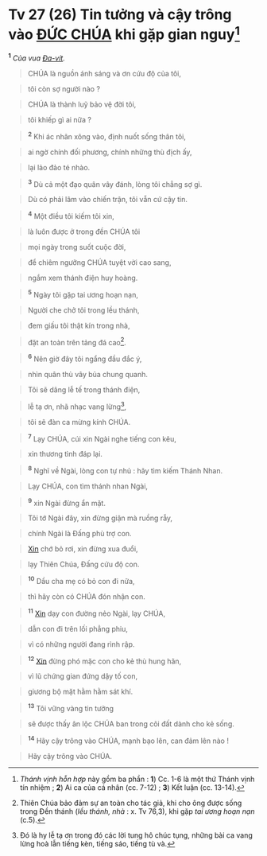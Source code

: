# Tv 27 (26) Tin tưởng và cậy trông vào [ĐỨC CHÚA]() khi gặp gian nguy[^1]
<sup><b>1</b></sup> *Của vua [Đa-vít]().*


> CHÚA là nguồn ánh sáng và ơn cứu độ của tôi,
>


> tôi còn sợ người nào ?
>


> CHÚA là thành luỹ bảo vệ đời tôi,
>


> tôi khiếp gì ai nữa ?
>


> <sup><b>2</b></sup> Khi ác nhân xông vào, định nuốt sống thân tôi,
>


> ai ngờ chính đối phương, chính những thù địch ấy,
>


> lại lảo đảo té nhào.
>


> <sup><b>3</b></sup> Dù cả một đạo quân vây đánh, lòng tôi chẳng sợ gì.
>


> Dù có phải lâm vào chiến trận, tôi vẫn cứ cậy tin.
>


> <sup><b>4</b></sup> Một điều tôi kiếm tôi xin,
>


> là luôn được ở trong đền CHÚA tôi
>


> mọi ngày trong suốt cuộc đời,
>


> để chiêm ngưỡng CHÚA tuyệt vời cao sang,
>


> ngắm xem thánh điện huy hoàng.
>


> <sup><b>5</b></sup> Ngày tôi gặp tai ương hoạn nạn,
>


> Người che chở tôi trong lều thánh,
>


> đem giấu tôi thật kín trong nhà,
>


> đặt an toàn trên tảng đá cao[^2].
>


> <sup><b>6</b></sup> Nên giờ đây tôi ngẩng đầu đắc ý,
>


> nhìn quân thù vây bủa chung quanh.
>


> Tôi sẽ dâng lễ tế trong thánh điện,
>


> lễ tạ ơn, nhã nhạc vang lừng[^3],
>


> tôi sẽ đàn ca mừng kính CHÚA.
>


> <sup><b>7</b></sup> Lạy CHÚA, cúi xin Ngài nghe tiếng con kêu,
>


> xin thương tình đáp lại.
>


> <sup><b>8</b></sup> Nghĩ về Ngài, lòng con tự nhủ : hãy tìm kiếm Thánh Nhan.
>


> Lạy CHÚA, con tìm thánh nhan Ngài,
>


> <sup><b>9</b></sup> xin Ngài đừng ẩn mặt.
>


> Tôi tớ Ngài đây, xin đừng giận mà ruồng rẫy,
>


> chính Ngài là Đấng phù trợ con.
>


> [Xin]() chớ bỏ rơi, xin đừng xua đuổi,
>


> lạy Thiên Chúa, Đấng cứu độ con.
>


> <sup><b>10</b></sup> Dầu cha mẹ có bỏ con đi nữa,
>


> thì hãy còn có CHÚA đón nhận con.
>


> <sup><b>11</b></sup> [Xin]() dạy con đường nẻo Ngài, lạy CHÚA,
>


> dẫn con đi trên lối phẳng phiu,
>


> vì có những người đang rình rập.
>


> <sup><b>12</b></sup> [Xin]() đừng phó mặc con cho kẻ thù hung hãn,
>


> vì lũ chứng gian đứng dậy tố con,
>


> giương bộ mặt hằm hằm sát khí.
>


> <sup><b>13</b></sup> Tôi vững vàng tin tưởng
>


> sẽ được thấy ân lộc CHÚA ban trong cõi đất dành cho kẻ sống.
>


> <sup><b>14</b></sup> Hãy cậy trông vào CHÚA, mạnh bạo lên, can đảm lên nào !
>


> Hãy cậy trông vào CHÚA.
>

[^1]: *Thánh vịnh hỗn hợp* này gồm ba phần : **1**) Cc. 1-6 là một thứ Thánh vịnh tín nhiệm ; **2**) Ai ca của cá nhân (cc. 7-12) ; **3**) Kết luận (cc. 13-14).
[^2]: Thiên Chúa bảo đảm sự an toàn cho tác giả, khi cho ông được sống trong Đền thánh (*lều thánh, nhà* : x. Tv 76,3), khi gặp *tai ương hoạn nạn* (c.5).
[^3]: Đó là hy lễ tạ ơn trong đó các lời tung hô chúc tụng, những bài ca vang lừng hoà lẫn tiếng kèn, tiếng sáo, tiếng tù và.